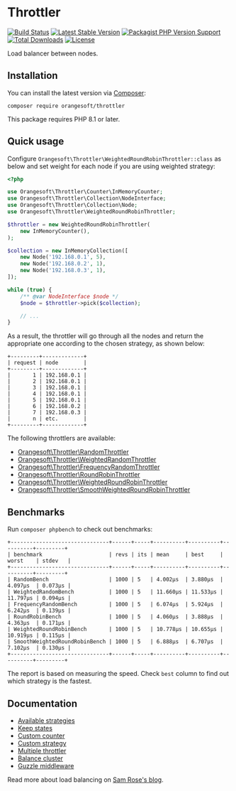 # Throttler

[![Build Status](https://img.shields.io/github/actions/workflow/status/denisyukphp/throttler/ci.yml?branch=main&style=plastic)](https://github.com/denisyukphp/throttler/actions/workflows/ci.yml)
[![Latest Stable Version](https://img.shields.io/packagist/v/orangesoft/throttler?style=plastic)](https://packagist.org/packages/orangesoft/throttler)
[![Packagist PHP Version Support](https://img.shields.io/packagist/php-v/orangesoft/throttler?style=plastic&color=8892BF)](https://packagist.org/packages/orangesoft/throttler)
[![Total Downloads](https://img.shields.io/packagist/dt/orangesoft/throttler?style=plastic)](https://packagist.org/packages/orangesoft/throttler)
[![License](https://img.shields.io/packagist/l/orangesoft/throttler?style=plastic&color=428F7E)](https://packagist.org/packages/orangesoft/throttler)

Load balancer between nodes.

## Installation

You can install the latest version via [Composer](https://getcomposer.org/):

```text
composer require orangesoft/throttler
```

This package requires PHP 8.1 or later.

## Quick usage

Configure `Orangesoft\Throttler\WeightedRoundRobinThrottler::class` as below and set weight for each node if you are using weighted strategy:

```php
<?php

use Orangesoft\Throttler\Counter\InMemoryCounter;
use Orangesoft\Throttler\Collection\NodeInterface;
use Orangesoft\Throttler\Collection\Node;
use Orangesoft\Throttler\WeightedRoundRobinThrottler;

$throttler = new WeightedRoundRobinThrottler(
    new InMemoryCounter(),
);

$collection = new InMemoryCollection([
    new Node('192.168.0.1', 5),
    new Node('192.168.0.2', 1),
    new Node('192.168.0.3', 1),
]);

while (true) {
    /** @var NodeInterface $node */
    $node = $throttler->pick($collection);

    // ...
}
```

As a result, the throttler will go through all the nodes and return the appropriate one according to the chosen strategy, as shown below:

```text
+---------+-------------+
| request | node        |
+---------+-------------+
|       1 | 192.168.0.1 |
|       2 | 192.168.0.1 |
|       3 | 192.168.0.1 |
|       4 | 192.168.0.1 |
|       5 | 192.168.0.1 |
|       6 | 192.168.0.2 |
|       7 | 192.168.0.3 |
|       n | etc.        |
+---------+-------------+
```

The following throttlers are available:

- [Orangesoft\Throttler\RandomThrottler](./src/RandomThrottler.php)
- [Orangesoft\Throttler\WeightedRandomThrottler](./src/WeightedRandomThrottler.php)
- [Orangesoft\Throttler\FrequencyRandomThrottler](./src/FrequencyRandomThrottler.php)
- [Orangesoft\Throttler\RoundRobinThrottler](./src/RoundRobinThrottler.php)
- [Orangesoft\Throttler\WeightedRoundRobinThrottler](./src/WeightedRoundRobinThrottler.php)
- [Orangesoft\Throttler\SmoothWeightedRoundRobinThrottler](./src/SmoothWeightedRoundRobinThrottler.php)

## Benchmarks

Run `composer phpbench` to check out benchmarks:

```text
+-------------------------------+------+-----+----------+----------+----------+---------+
| benchmark                     | revs | its | mean     | best     | worst    | stdev   |
+-------------------------------+------+-----+----------+----------+----------+---------+
| RandomBench                   | 1000 | 5   | 4.002μs  | 3.880μs  | 4.097μs  | 0.073μs |
| WeightedRandomBench           | 1000 | 5   | 11.660μs | 11.533μs | 11.797μs | 0.094μs |
| FrequencyRandomBench          | 1000 | 5   | 6.074μs  | 5.924μs  | 6.242μs  | 0.139μs |
| RoundRobinBench               | 1000 | 5   | 4.060μs  | 3.888μs  | 4.363μs  | 0.171μs |
| WeightedRoundRobinBench       | 1000 | 5   | 10.778μs | 10.655μs | 10.919μs | 0.115μs |
| SmoothWeightedRoundRobinBench | 1000 | 5   | 6.888μs  | 6.707μs  | 7.102μs  | 0.130μs |
+-------------------------------+------+-----+----------+----------+----------+---------+
```

The report is based on measuring the speed. Check `best` column to find out which strategy is the fastest.

## Documentation

- [Available strategies](./docs/index.md#available-strategies)
- [Keep states](./docs/index.md#keep-states)
- [Custom counter](./docs/index.md#custom-counter)
- [Custom strategy](./docs/index.md#custom-strategy)
- [Multiple throttler](./docs/index.md#multiple-throttler)
- [Balance cluster](./docs/index.md#balance-cluster)
- [Guzzle middleware](./docs/index.md#guzzle-middleware)

Read more about load balancing on [Sam Rose's blog](https://samwho.dev/load-balancing/).
